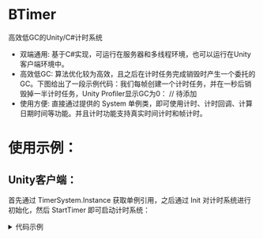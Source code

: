 # BTimer
高效低GC的Unity/C#计时系统
* 双端通用: 基于C#实现，可运行在服务器和多线程环境，也可以运行在Unity客户端环境中。
* 高效低GC: 算法优化较为高效，且之后在计时任务完成销毁时产生一个委托的GC。下图给出了一段示例代码：我们每帧创建一个计时任务，并在一秒后销毁掉一半计时任务，Unity Profiler显示GC为0：
// 待添加
* 使用方便: 直接通过提供的 System 单例类，即可使用计时、计时回调、计算日期时间等功能。并且计时功能支持真实时间计时和帧计时。

# 使用示例：
## Unity客户端：
首先通过 TimerSystem.Instance 获取单例引用，之后通过 Init 对计时系统进行初始化，然后 StartTimer 即可启动计时系统：
<details>
<summary>代码示例</summary>
```
    void Start()
    {
        timeSys = TimerSystem.Instance;
        timeSys.Init();

        timeSys.StartTimer();
    }
```
</details>
  之后可以通过 TimerSystem 的 Add、Delete、Replace 来 添加、删除、替换 时间计时或帧计时任务：
<details>
<summary>代码示例</summary>
```
    private void Update()
    {
        timer += Time.deltaTime;
        IDPack id = timeSys.AddTimerTask((tid) => {int a = tid + 100; }, 500, 5);
        queue.Enqueue(id);

        if(timer > 1f)
        {
            timer = 0f;
            for(int i = 0; i < queue.Count / 2; i++)
            {
                IDPack tid = queue.Dequeue();
                if(tid.type == TaskType.TimeTask) timeSys.DeleteTimeTask(tid.id);
            }
        }

        IDPack pack = queue.Dequeue();
        timeSys.ReplaceTimeTask(pack.id, (tid) => { }, 2, 1, TimeUnit.Secound);
    }
```
</details>
  TimerSystem 还提供了一些工具类方法，具体可在代码中查看。
  ## 服务端：
  服务端计时系统的启动与客户端大体相同，区别在于 服务端计时系统的 Init 函数有两个参数，第一个参数表示计时系统的帧率，即多少毫秒为一帧； 另一个是默认值为 true 的布尔参数——dealInMain，该参数默认或者传入true表示计时任务的回调函数即具体任务是在主线程中进行的，多线程中只负责进行计时部分。而传入false则表示计时部分和任务执行部分都将在多线程中进行：
<details>
<summary>代码示例</summary>
```
        static void Main(string[] args)
        {
            timerSystem = ServerTimerSystem.Instance;
            timerSystem.Init(20, true);
            timerSystem.StartTimer();
        }
```
</details>
  需要注意的是，如果我们 Init 中传入的 dealInMain 为 true，则我们需要自行在主线程中的合适位置对计时器进行驱动(调用 DealTask 方法)：
<details>
<summary>代码示例</summary>
```
        static void Main(string[] args)
        {
            timerSystem = ServerTimerSystem.Instance;
            timerSystem.Init(20, true);
            timerSystem.StartTimer();
            while (true)
            {
                timerSystem.DealTask();
            }
```
</details>
  之后其它的操作与客户端完全相同：
<details>
<summary>代码示例</summary>
```
        static void Main(string[] args)
        {
            timerSystem = ServerTimerSystem.Instance;
            timerSystem.Init(20, true);
            timerSystem.StartTimer();

            while (true)
            {
                if (!delete)
                {
                    IDPack id = timerSystem.AddbTimerTask((tid) => { Console.WriteLine(tid); }, 1, 0);
                    IDPack fid = timerSystem.AddFrameTask((tid) => { Console.WriteLine(tid); }, 1, 0);
                    queue.Enqueue(id);
                    queue.Enqueue(fid);
                    Console.WriteLine("ADD");
                }


                timer += 1;
                timerSystem.DealTask();
                if(timer > 100 && !delete)
                {
                    while(queue.Count > 0)
                    {
                        IDPack pack = queue.Dequeue();
                        switch (pack.type)
                        {
                            case TaskType.TimeTask:
                                timerSystem.DeleteTimeTask(pack.id);
                                break;
                            case TaskType.FrameTask:
                                timerSystem.DeleteFrameTask(pack.id);
                                break;
                        }
                    }
                    Console.WriteLine("_________________________________________");
                    timer = 0;
                    delete = true;
                }
            }
        }
```
</details>
  ## 关于日志(Log):
  计时系统内部可能会输出一些错误日志：
  在Unity 客户端系统中，日志输出默认使用 UnityEngine.Debug
  在服务端，日志输出默认使用 Console.WriteLine
  可以使用对应环境的 System 的 SetLog 方法来自定义日志输出方式(例如，对于服务端就调用 ServerTimeSystem.Instance.SetLog((str, level) => {...}))
  SetLog 方法需要传入一个自定义的委托，该委托接收两个参数：输出日志的字符串信息 和 输出日志的安全等级，示例：
<details>
<summary>代码示例</summary>
```
    void Start()
    {
        timeSys = TimerSystem.Instance;
        timeSys.Init();

        timeSys.SetLog((str, level) =>
        {
            switch (level)
            {
                case BTimer.LogLevel.Info:
                    Debug.Log(str);
                    break;
                case BTimer.LogLevel.Log:
                    Debug.Log(str);
                    break;
                case BTimer.LogLevel.Warning:
                    Debug.LogWarning(str);
                    break;
                case BTimer.LogLevel.Error:
                    Debug.LogError(str);
                    break;
            }
        });

        timeSys.StartTimer();
    }
```
</details>
  注意，应当在计时器启动之前进行日志设置
